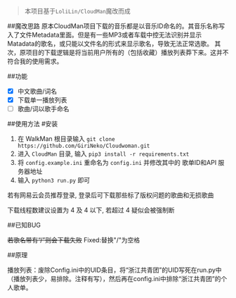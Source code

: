 > 本项目基于`LoliLin/CloudMan`魔改而成

##魔改思路
原本CloudMan项目下载的音乐都是以音乐ID命名的。其音乐名称写入了文件Metadata里面。但是有一些MP3或者车载中控无法识别并显示Matadata的歌名，或只能以文件名的形式来显示歌名，导致无法正常选歌。
其次，原项目的下载逻辑是将当前用户所有的（包括收藏）播放列表莽下来。这并不符合我的使用需求。

##功能
- [x] 中文歌曲/词名
- [x] 下载单一播放列表
- [ ] 歌曲/词以歌手命名 

##使用方法
#安装
1. 在 WalkMan 根目录输入 `git clone https://github.com/GiriNeko/Cloudwoman.git`
2. 进入 `CloudMan` 目录, 输入 `pip3 install -r requirements.txt`
3. 将 `config.example.ini` 重命名为 `config.ini` 并修改其中的 歌单ID和API 服务器地址
4. 输入 `python3 run.py` 即可


若有网易云会员推荐登录, 登录后可下载那些标了版权问题的歌曲和无损歌曲

下载线程数建议设置为 4 及 4 以下, 若超过 4 疑似会被强制断

##已知BUG

<del>若歌名带有“/”则会下载失败</del> Fixed:替换"/"为空格

##原理

播放列表：废除Config.ini中的UID条目，将“浙江共青团”的UID写死在run.py中（播放列表少，易排除。注释有写），然后再在config.ini中排除“浙江共青团”的个人歌单。
